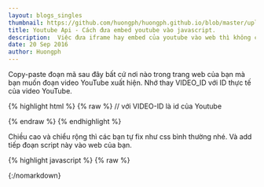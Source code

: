 ```yaml
---
layout: blogs_singles
thumbnail: https://github.com/huongph/huongph.github.io/blob/master/uploads/img/banner-embed-youtube.png?raw=true
title: Youtube Api - Cách đưa embed youtube vào javascript.
description:  Việc đưa iframe hay embed của youtube vào web thì không còn xa lạ gì với những người chuyên và không chuyên về website, nhưng để làm mượt mà và biến nó thành của mình thì không hể đơn giản chút nào. Sau đây thì tôi sẽ hướng dẫn cho các bạn một phương thức bằng Javascript.
date: 20 Sep 2016
author: Huongph
---
```


Copy-paste đoạn mã sau đây bất cứ nơi nào trong trang web của bạn mà bạn muốn đoạn video YouTube xuất hiện. Nhớ thay VIDEO_ID với ID thực tế của video YouTube.

{% highlight html %}
{% raw %}
    // với VIDEO-ID là id của Youtube
    <div class="youtube-player" data-id="VIDEO_ID"></div>
{% endraw %}
{% endhighlight %}

Chiều cao và chiểu rộng thì các bạn tự fix như css bình thường nhé. 
Và add tiếp đoạn script này vào web của bạn.

{% highlight javascript %}
{% raw %}
    <script>


        document.addEventListener("DOMContentLoaded",
            function() {
                var div, n,
                    v = document.getElementsByClassName("youtube-player");
                for (n = 0; n < v.length; n++) {
                    div = document.createElement("div");
                    div.setAttribute("data-id", v[n].dataset.id);
                    div.innerHTML = demoThumb(v[n].dataset.id);
                    div.onclick = demoIframe;
                    v[n].appendChild(div);
                }
            });

        function demoThumb(id) {
            var thumb = '<img src="https://i.ytimg.com/vi/ID/hqdefault.jpg">',
                play = '<div class="play"></div>';
            return thumb.replace("ID", id) + play;
        }

        function demoIframe() {
            var iframe = document.createElement("iframe");
            var embed = "https://www.youtube.com/embed/ID?autoplay=1";
            iframe.setAttribute("src", embed.replace("ID", this.dataset.id));
            iframe.setAttribute("frameborder", "0");
            iframe.setAttribute("allowfullscreen", "1");
            this.parentNode.replaceChild(iframe, this);
        }
 
    </script>
{% endraw %}
{% endhighlight %}

Để tôi giải thích một chút về code này: Nếu các bạn có thể copy code này chạy trong [jsbin](https://jsbin.com/) thì các
bạn thấy rõ hơn rất nhiều.
Thứ nhất khi dom load xong thì chỉ hiện thị thumbnail và button play mà thôi. Cho nên người dùng nhìn vào thì sẽ không biết đó là youtube.
Thứ hai , loadmetadata chưa chạy thì các bạn không lo về sự chậm trể của page.

Nếu muốn các bạn cho thêm những thuộc tính sao trong line `https://www.youtube.com/embed/ID?autoplay=1`

![alt text](https://github.com/huongph/huongph.github.io/blob/master/uploads/img/api-youtube-huong-pham.png?raw=true "Những thuộc tính api embed");

### Đây là ví dụ cụ thể
Ở đây các bạn có nhìn thấy nó có giổng của tôi không? :D 
#### Chú ý : 
* Không thể remove watermark YouTube 
* Không thể remove quản cáo YouTube

*Và còn nhiều điều nữa... hihi ^^ *
{::nomarkdown}
<div class="youtube-player" data-id="3AtDnEC4zak"></div>
<style>
.youtube-player {
        position: relative;
        padding-bottom: 56.23%;
        /* Use 75% for 4:3 videos */
        height: 0;
        overflow: hidden;
        max-width: 100%;
        background: #000;
        margin: 5px;
    }
    
    .youtube-player iframe {
        position: absolute;
        top: 0;
        left: 0;
        width: 100%;
        height: 100%;
        z-index: 100;
        background: transparent;
    }
    
    .youtube-player img {
        bottom: 0;
        display: block;
        left: 0;
        margin: auto;
        max-width: 100%;
        width: 100%;
        position: absolute;
        right: 0;
        top: 0;
        border: none;
        height: auto;
        cursor: pointer;
        -webkit-transition: .4s all;
        -moz-transition: .4s all;
        transition: .4s all;
    }
    
    .youtube-player img:hover {
        -webkit-filter: brightness(75%);
    }
    
    .youtube-player .play {
        height: 72px;
        width: 72px;
        left: 50%;
        top: 50%;
        margin-left: -36px;
        margin-top: -36px;
        position: absolute;
        background: url("//i.imgur.com/TxzC70f.png") no-repeat;
        cursor: pointer;
    }

</style>

<script>
   document.addEventListener("DOMContentLoaded",
        function() {
            var div, n,
                v = document.getElementsByClassName("youtube-player");
            for (n = 0; n < v.length; n++) {
                div = document.createElement("div");
                div.setAttribute("data-id", v[n].dataset.id);
                div.innerHTML = labnolThumb(v[n].dataset.id);
                div.onclick = labnolIframe;
                v[n].appendChild(div);
            }
        });
 
    function labnolThumb(id) {
        var thumb = '<img src="https://i.ytimg.com/vi/ID/hqdefault.jpg">',
            play = '<div class="play"></div>';
        return thumb.replace("ID", id) + play;
    }
 
    function labnolIframe() {
        var iframe = document.createElement("iframe");
        var embed = "https://www.youtube.com/embed/ID?autoplay=1&controls=0&showinfo=0&rel=0&modestbranding=0&playsinline=1&html5=1&enablejsapi=1&widgetid=1";
        iframe.setAttribute("src", embed.replace("ID", this.dataset.id));
        iframe.setAttribute("frameborder", "0");
        iframe.setAttribute("allowfullscreen", "1");
        this.parentNode.replaceChild(iframe, this);
    }
</script>
{:/nomarkdown}